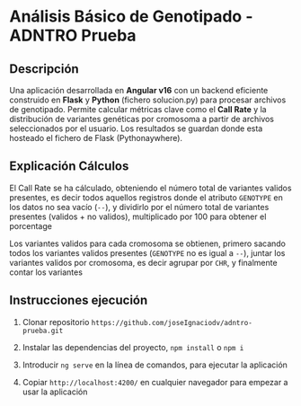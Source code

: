 # Análisis Básico de Genotipado - ADNTRO Prueba

## Descripción

Una aplicación desarrollada en **Angular v16** con un backend eficiente construido en **Flask** y **Python** (fichero solucion.py) para procesar archivos de genotipado. Permite calcular métricas clave como el **Call Rate** y la distribución de variantes genéticas por cromosoma a partir de archivos seleccionados por el usuario. Los resultados se guardan donde esta hosteado el fichero de Flask (Pythonaywhere).

## Explicación Cálculos

El Call Rate se ha cálculado, obteniendo el número total de variantes validos presentes, es decir todos aquellos registros donde el atributo `GENOTYPE` en los datos no sea vacío (`--`), y dividirlo por el número total de variantes presentes (validos + no validos), multiplicado por 100 para obtener el porcentage

Los variantes validos para cada cromosoma se obtienen, primero sacando todos los variantes validos presentes (`GENOTYPE` no es igual a `--`), juntar los variantes validos por cromosoma, es decir agrupar por `CHR`, y finalmente contar los variantes

## Instrucciones ejecución

1. Clonar repositorio `https://github.com/joseIgnaciodv/adntro-prueba.git`

2. Instalar las dependencias del proyecto, `npm install` o `npm i`

3. Introducir `ng serve` en la línea de comandos, para ejecutar la aplicación

4. Copiar `http://localhost:4200/` en cualquier navegador para empezar a usar la aplicación
